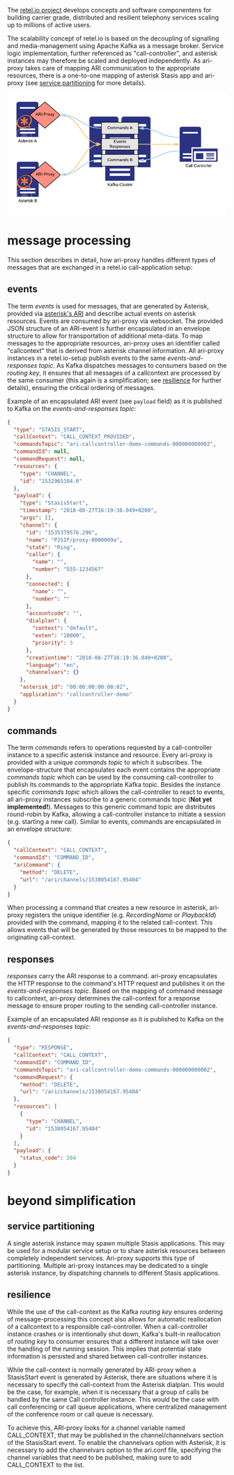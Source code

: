 The [retel.io project](http://retel.io) develops concepts and software componentens for building carrier grade, distributed and resilient telephony services scaling up to millions of active users.

The scalability concept of retel.io is based on the decoupling of signalling and media-management using Apache Kafka as a message broker. Service logic implementation, further referenced as "call-controller", and asterisk instances may therefore be scaled and deployed independently. As ari-proxy takes care of mapping ARI communication to the appropriate resources, there is a one-to-one mapping of asterisk Stasis app and ari-proxy (see [service partitioning](#service-partitioning) for more details).

![Architecture Overview](images/architecture_overview.png "Architecture Overview")

# message processing
This section describes in detail, how ari-proxy handles different types of messages that are exchanged in a retel.io call-application setup:

## events
The term *events* is used for messages, that are generated by Asterisk, provided via [asterisk's ARI](https://wiki.asterisk.org/wiki/display/AST/Getting+Started+with+ARI) and describe actual events on asterisk resources. Events are consumed by ari-proxy via websocket. The provided JSON structure of an ARI-event is further encapsulated in an envelope structure to allow for transportation of additional meta-data. To map messages to the appropriate resources, ari-proxy uses an identifier called "callcontext" that is derived from asterisk channel information. All ari-proxy instances in a retel.io-setup publish events to the same *events-and-responses topic*. As Kafka dispatches messages to consumers based on the *routing key*, it ensures that all messages of a callcontext are processed by the same consumer (this again is a simplification; see [resilience](#resilience) for further details), ensuring the critical ordering of messages.

Example of an encapsulated ARI event (see `payload` field) as it is published to Kafka on the *events-and-responses topic*:
```json
{
  "type": "STASIS_START",
  "callContext": "CALL_CONTEXT_PROVIDED",
  "commandsTopic": "ari-callcontroller-demo-commands-000000000002",
  "commandId": null,
  "commandRequest": null,
  "resources": {
    "type": "CHANNEL",
    "id": "1532965104.0"
  },
  "payload": {
    "type": "StasisStart",
    "timestamp": "2018-08-27T16:19:36.049+0200",
    "args": [],
    "channel": {
      "id": "1535379576.296",
      "name": "PJSIP/proxy-0000009a",
      "state": "Ring",
      "caller": {
        "name": "",
        "number": "555-1234567"
      },
      "connected": {
        "name": "",
        "number": ""
      },
      "accountcode": "",
      "dialplan": {
        "context": "default",
        "exten": "10000",
        "priority": 3
      },
      "creationtime": "2018-08-27T16:19:36.040+0200",
      "language": "en",
      "channelvars": {}
    },
    "asterisk_id": "00:00:00:00:00:02",
    "application": "callcontroller-demo"
  }
}
```

## commands
The term *commands* refers to operations requested by a call-controller instance to a specific asterisk instance and resource. Every ari-proxy is provided with a unique *commands topic* to which it subscribes. The envelope-structure that encapsulates each event contains the appropriate *commands topic* which can be used by the consuming call-controller to publish its commands to the appropriate Kafka topic. Besides the instance specific *commands topic* which allows the call-controller to react to events, all ari-proxy instances subscribe to a generic commands topic (**Not yet implemented!**). Messages to this generic command topic are distributes round-robin by Kafka, allowing a call-controller instance to initiate a session (e.g. starting a new call). Similar to events, commands are encapsulated in an envelope structure:

```json
{
  "callContext": "CALL_CONTEXT",
  "commandId": "COMMAND_ID",
  "ariCommand": {
    "method": "DELETE",
    "url": "/ari/channels/1538054167.95404"
  }
}
```

When processing a command that creates a new resource in asterisk, ari-proxy registers the unique identifier (e.g. *RecordingName* or *PlaybackId*) provided with the command, mapping it to the related call-context. This allows events that will be generated by those resources to be mapped to the originating call-context.

## responses
*responses* carry the ARI response to a command. ari-proxy encapsulates the HTTP response to the command's HTTP request and publishes it on the *events-and-responses topic*. Based on the mapping of command message to callcontext, ari-proxy determines the call-context for a response message to ensure proper routing to the sending call-controller instance.

Example of an encapsulated ARI response as it is published to Kafka on the *events-and-responses topic*:
```json
{
  "type": "RESPONSE",
  "callContext": "CALL_CONTEXT",
  "commandId": "COMMAND_ID",
  "commandsTopic": "ari-callcontroller-demo-commands-000000000002",
  "commandRequest": {
    "method": "DELETE",
    "url": "/ari/channels/1538054167.95404"
  },
  "resources": [
    {
      "type": "CHANNEL",
      "id": "1538054167.95404"
    }
  ],
  "payload": {
    "status_code": 204
  }
}
```

# beyond simplification
## service partitioning
A single asterisk instance may spawn multiple Stasis applications. This may be used for a modular service setup or to share asterisk resources between completely independent services. Ari-proxy supports this type of partitioning. Multiple ari-proxy instances may be dedicated to a single asterisk instance, by dispatching channels to different Stasis applications.

## resilience
While the use of the call-context as the Kafka *routing key* ensures ordering of message-processing this concept also allows for automatic reallocation of a callcontext to a responsible call-controller. When a call-controller instance crashes or is intentionally shut down, Kafka's built-in reallocation of *routing key* to consumer ensures that a different instance will take over the handling of the running session. This implies that potential state information is persisted and shared between call-controller instances.

While the call-context is normally generated by ARI-proxy when a StasisStart event is generated by Asterisk, there are situations where it is necessary to specify the call-context from the Asterisk dialplan.  This would be the case, for example, when it is necessary that a group of calls be handled by the same Call controller instance.  This would be the case with call conferencing or call queue applications, where centralized management of the conference room or call queue is necessary.  

To achieve this, ARI-proxy looks for a channel variable named CALL_CONTEXT, that may be published in the channel/channelvars section of the StasisStart event.  To enable the channelvars option with Asterisk, it is necessary to add the channelvars option to the ari.conf file, specifying the channel variables that need to be published, making sure to add CALL_CONTEXT to the list.
